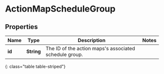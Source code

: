 # ActionMapScheduleGroup


## Properties

| Name | Type | Description | Notes |
| ------------ | ------------- | ------------- | ------------- |
| **id** | **String** | The ID of the action maps's associated schedule group. |  |
{: class="table table-striped"}



